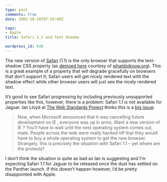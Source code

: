 ```yaml
---
type: post
comments: true
date: 2003-10-28T07:59:00Z

tags:
- Apple
title: Safari 1.1 and Text Shadow

wordpress_id: 640
---
```


The new version of [Safari](http://www.apple.com/safari/) (1.1) is the only browser that supports the text-shadow CSS property (as [demoed here](http://whatdoiknow.org/snaps/safari_shadow.gif) courtesy of [whatdoiknow.org](http://www.whatdoiknow.org)). This is a great example of a property that will degrade gracefully on browsers that don’t support it; Safari users will get nicely rendered text with the shadow effect while other browser users will just see the nicely rendered text.

It’s good to see Safari progressing by including previously unsupported properties like this, however, there is a problem: Safari 1.1 is not available for Jaguar. Ian Lloyd at [The Web Standards Project](http://www.webstandards.org/) thinks this is a [big issue](http://www.webstandards.org/buzz/archive/2003_10.html#a000231):


<blockquote>Now, when Microsoft announced that it was cancelling future development on IE , everyone was up in arms. Want a new version of IE ? You’ll have to wait until the next operating system comes out, mate. People across the web were really hacked off that they would have to buy a whole operating system to get the new browser. Strangely, this is precisely the situation with Safari 1.1 – yet where are the protests?</blockquote>


I don’t think the situation is quite as bad as Ian is suggesting and I’m expecting Safari 1.1 for Jaguar to be released once the dust has settled on the Panther launch. If this doesn’t happen however, I’d be pretty disappointed with Apple.
